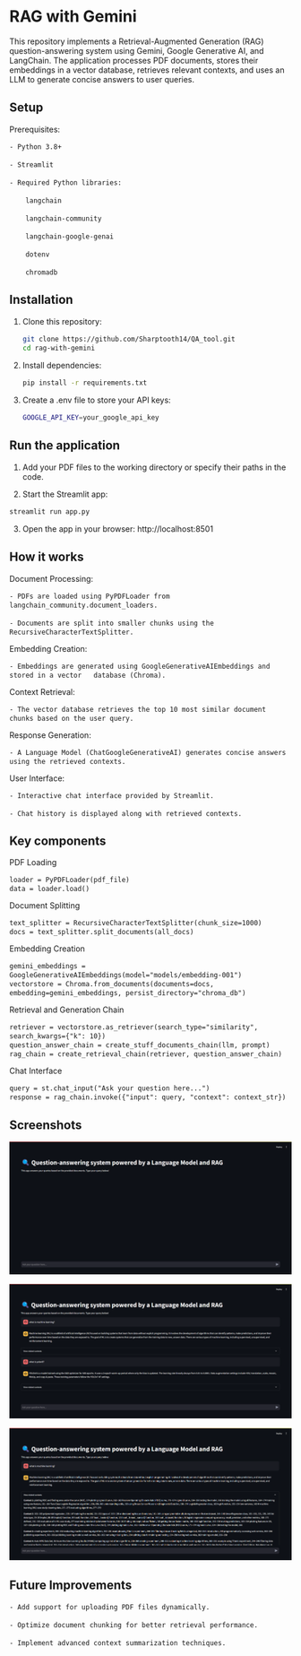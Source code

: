 
# RAG with Gemini
This repository implements a Retrieval-Augmented Generation (RAG) question-answering system using Gemini, Google Generative AI, and LangChain. The application processes PDF documents, stores their embeddings in a vector database, retrieves relevant contexts, and uses an LLM to generate concise answers to user queries.

## Setup

Prerequisites:

    - Python 3.8+

    - Streamlit

    - Required Python libraries:

        langchain

        langchain-community

        langchain-google-genai

        dotenv

        chromadb
## Installation

1. Clone this repository:
    ```bash
    git clone https://github.com/Sharptooth14/QA_tool.git
    cd rag-with-gemini
    ```
    
2. Install dependencies:
    ```bash
    pip install -r requirements.txt
    ```

3. Create a .env file to store your API keys:
    ```bash
    GOOGLE_API_KEY=your_google_api_key
    ```
## Run the application

1. Add your PDF files to the working directory or specify their paths in the code.

2. Start the Streamlit app:
  ```bash
  streamlit run app.py
  ```

3. Open the app in your browser: http://localhost:8501
  

## How it works

Document Processing:

    - PDFs are loaded using PyPDFLoader from langchain_community.document_loaders.

    - Documents are split into smaller chunks using the RecursiveCharacterTextSplitter.

Embedding Creation:

    - Embeddings are generated using GoogleGenerativeAIEmbeddings and stored in a vector   database (Chroma).

Context Retrieval:

    - The vector database retrieves the top 10 most similar document chunks based on the user query.

Response Generation:

    - A Language Model (ChatGoogleGenerativeAI) generates concise answers using the retrieved contexts.

User Interface:

    - Interactive chat interface provided by Streamlit.

    - Chat history is displayed along with retrieved contexts.


## Key components

PDF Loading
```
loader = PyPDFLoader(pdf_file)
data = loader.load()
```

Document Splitting
```
text_splitter = RecursiveCharacterTextSplitter(chunk_size=1000)
docs = text_splitter.split_documents(all_docs)
```

Embedding Creation
```
gemini_embeddings = GoogleGenerativeAIEmbeddings(model="models/embedding-001")
vectorstore = Chroma.from_documents(documents=docs, embedding=gemini_embeddings, persist_directory="chroma_db")
```

Retrieval and Generation Chain
```
retriever = vectorstore.as_retriever(search_type="similarity", search_kwargs={"k": 10})
question_answer_chain = create_stuff_documents_chain(llm, prompt)
rag_chain = create_retrieval_chain(retriever, question_answer_chain)
```
Chat Interface
```
query = st.chat_input("Ask your question here...")
response = rag_chain.invoke({"input": query, "context": context_str})
```

## Screenshots

![App Screenshot](https://github.com/Sharptooth14/QA_tool/blob/main/Screenshot%202024-12-25%20220447.png)

![App Screenshot](https://github.com/Sharptooth14/QA_tool/blob/main/Screenshot%202024-12-25%20220328.png)

![App Screenshot](https://github.com/Sharptooth14/QA_tool/blob/main/Screenshot%202024-12-25%20220344.png)


## Future Improvements

    - Add support for uploading PDF files dynamically.

    - Optimize document chunking for better retrieval performance.

    - Implement advanced context summarization techniques.
